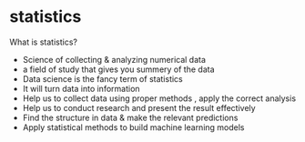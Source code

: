 # statistics

What is statistics?

- Science of collecting & analyzing numerical data
- a field of study that gives you summery of the data
- Data science is the fancy term of statistics
- It will turn data into information
- Help us to collect data using proper methods , apply the correct analysis
- Help us to conduct research and present the result effectively
- Find the structure in data & make the relevant predictions
- Apply statistical methods to build machine learning models
